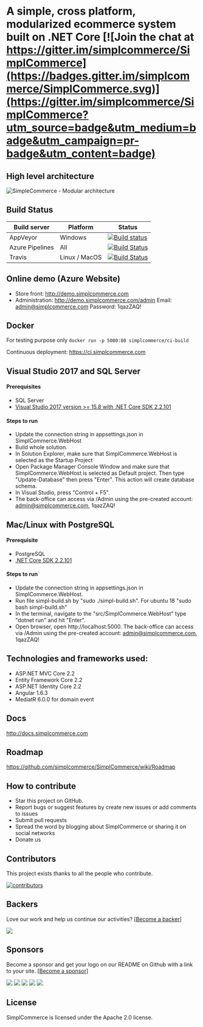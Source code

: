 # A simple, cross platform, modularized ecommerce system built on .NET Core [![Join the chat at https://gitter.im/simplcommerce/SimplCommerce](https://badges.gitter.im/simplcommerce/SimplCommerce.svg)](https://gitter.im/simplcommerce/SimplCommerce?utm_source=badge&utm_medium=badge&utm_campaign=pr-badge&utm_content=badge)

## High level architecture

![SimpleCommerce - Modular architecture](https://raw.githubusercontent.com/simplcommerce/SimplCommerce/master/modular-architecture.png)

## Build Status
| Build server    | Platform       | Status      |
|-----------------|----------------|-------------|
| AppVeyor        | Windows        |[![Build status](https://ci.appveyor.com/api/projects/status/cq61prgs6ta8e9hi/branch/master?svg=true)](https://ci.appveyor.com/project/thiennn/simplcommerce/branch/master) |
| Azure Pipelines | All            |[![Build Status](https://simplcommerce.visualstudio.com/simplcommerce/_apis/build/status/simplcommerce.SimplCommerce?branchName=master)](https://simplcommerce.visualstudio.com/simplcommerce/_build/latest?definitionId=1&branchName=master)
|Travis           | Linux / MacOS  |[![Build Status](https://travis-ci.org/simplcommerce/SimplCommerce.svg?branch=master)](https://travis-ci.org/simplcommerce/SimplCommerce) |

## Online demo (Azure Website)
- Store front: http://demo.simplcommerce.com
- Administration: http://demo.simplcommerce.com/admin Email: admin@simplcommerce.com Password: 1qazZAQ!

## Docker

For testing purpose only `docker run -p 5000:80 simplcommerce/ci-build`

Continuous deployment: https://ci.simplcommerce.com

## Visual Studio 2017 and SQL Server

#### Prerequisites

- SQL Server
- [Visual Studio 2017 version >= 15.8 with .NET Core SDK 2.2.101](https://www.microsoft.com/net/download/all)

#### Steps to run

- Update the connection string in appsettings.json in SimplCommerce.WebHost
- Build whole solution.
- In Solution Explorer, make sure that SimplCommerce.WebHost is selected as the Startup Project
- Open Package Manager Console Window and make sure that SimplCommerce.WebHost is selected as Default project. Then type "Update-Database" then press "Enter". This action will create database schema.
- In Visual Studio, press "Control + F5".
- The back-office can access via /Admin using the pre-created account: admin@simplcommerce.com, 1qazZAQ!

## Mac/Linux with PostgreSQL

#### Prerequisite

- PostgreSQL
- [.NET Core SDK 2.2.101](https://www.microsoft.com/net/download/all)

#### Steps to run

- Update the connection string in appsettings.json in SimplCommerce.WebHost.
- Run file simpl-build.sh by "sudo ./simpl-build.sh". For ubuntu 18 "sudo bash simpl-build.sh"
- In the terminal, navigate to the "src/SimplCommerce.WebHost" type "dotnet run" and hit "Enter".
- Open browser, open http://localhost:5000. The back-office can access via /Admin using the pre-created account: admin@simplcommerce.com, 1qazZAQ!

## Technologies and frameworks used:

- ASP.NET MVC Core 2.2
- Entity Framework Core 2.2
- ASP.NET Identity Core 2.2
- Angular 1.6.3
- MediatR 6.0.0 for domain event

## Docs

http://docs.simplcommerce.com

## Roadmap

https://github.com/simplcommerce/SimplCommerce/wiki/Roadmap

## How to contribute

- Star this project on GitHub.
- Report bugs or suggest features by create new issues or add comments to issues
- Submit pull requests
- Spread the word by blogging about SimplCommerce or sharing it on social networks
- Donate us

## Contributors

This project exists thanks to all the people who contribute.

<a href="https://github.com/MarshalOfficial/SimplCommerce/graphs/contributors"><img src="https://opencollective.com/simplcommerce/contributors.svg?width=890" title="contributors" alt="contributors" /></a>

## Backers

Love our work and help us continue our activities? [[Become a backer](https://opencollective.com/simplcommerce#backer)]

<a href="https://opencollective.com/simplcommerce#backers" target="_blank"><img src="https://opencollective.com/simplcommerce/backers.svg?width=890"></a>

## Sponsors

Become a sponsor and get your logo on our README on Github with a link to your site. [[Become a sponsor](https://opencollective.com/simplcommerce#sponsor)]

<a href="https://opencollective.com/simplcommerce/sponsor/0/website" target="_blank"><img src="https://opencollective.com/simplcommerce/sponsor/0/avatar.svg"></a>
<a href="https://opencollective.com/simplcommerce/sponsor/1/website" target="_blank"><img src="https://opencollective.com/simplcommerce/sponsor/1/avatar.svg"></a>
<a href="https://opencollective.com/simplcommerce/sponsor/2/website" target="_blank"><img src="https://opencollective.com/simplcommerce/sponsor/2/avatar.svg"></a>
<a href="https://opencollective.com/simplcommerce/sponsor/3/website" target="_blank"><img src="https://opencollective.com/simplcommerce/sponsor/3/avatar.svg"></a>
<a href="https://opencollective.com/simplcommerce/sponsor/4/website" target="_blank"><img src="https://opencollective.com/simplcommerce/sponsor/4/avatar.svg"></a>

## License

SimplCommerce is licensed under the Apache 2.0 license.
